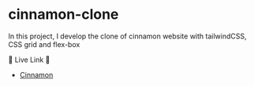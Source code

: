 # cinnamon-clone
In this project, I develop the clone of cinnamon website with tailwindCSS, CSS grid and flex-box

🚀 Live Link 🚀

- [Cinnamon](https://samtush.github.io/cinnamon-clone/)
